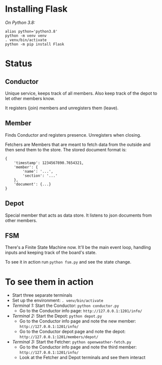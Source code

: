# Installing Flask
*On Python 3.8:*
```
alias python='python3.8'
python -m venv venv
. venv/bin/activate
python -m pip install Flask
```

# Status

## Conductor

Unique service, keeps track of all members. Also keep track of the depot to let other members know.

It registers (join) members and unregisters them (leave).

## Member

Finds Conductor and registers presence. Unregisters when closing.

Fetchers are Members that are meant to fetch data from the outside and then send them to the store. The stored document format is:
```
{
    'timestamp': 1234567890.7654321, 
    'member': {
        'name': '...', 
        'section': '...'
    }, 
    'document': {...}
}
```

## Depot

Special member that acts as data store. It listens to json documents from other members.

## FSM

There's a Finite State Machine now. It'll be the main event loop, handling inputs and keeping track of the board's state.

To see it in action run `python fsm.py` and see the state change.

# To see them in action

- Start three separate terminals
- Set up the environment: `. venv/bin/activate`
- *Terminal 1:* Start the Conductor: `python conductor.py`
  - Go to the Conductor info page: `http://127.0.0.1:1201/info/`
- *Terminal 2:* Start the Depot: `python depot.py`
  - Go to the Conductor info page and note the new member: `http://127.0.0.1:1201/info/`
  - Go to the Conductor depot page and note the depot: `http://127.0.0.1:1201/members/depot/`
- *Terminal 3:* Start the Fetcher: `python openweather-fetch.py`
  - Go to the Conductor info page and note the third member: `http://127.0.0.1:1201/info/`
  - Look at the Fetcher and Depot terminals and see them interact
